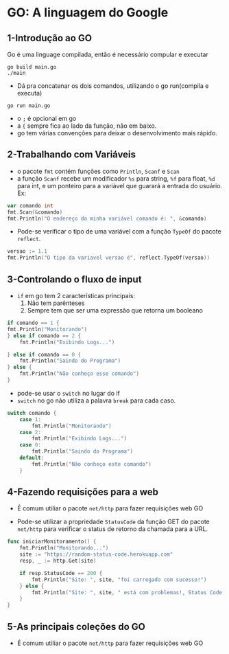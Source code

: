 # GO: A linguagem do Google

## 1-Introdução ao GO
Go é uma linguage compilada, então é necessário compular e executar

```
go build main.go
./main
```

- Dá pra concatenar os dois comandos, utilizando o go run(compila e executa)

```
go run main.go
```

- o `;` é opcional em go
- a `{` sempre fica ao lado da função, não em baixo.
- go tem várias convenções para deixar o desenvolvimento mais rápido.

## 2-Trabalhando com Variáveis

- o pacote `fmt` contém funções como `Println`, `Scanf` e `Scan`
- a função `Scanf` recebe um modificador `%s` para string, `%f` para float, `%d` para int, e um ponteiro para a variável que guarará a entrada do usuário. Ex:

```go
var comando int
fmt.Scan(&comando)
fmt.Println("O endereço da minha variável comando é: ", &comando)
```

- Pode-se verificar o tipo de uma variável com a função `TypeOf` do pacote `reflect`.

```go
versao := 1.1
fmt.Println("O tipo da variavel versao é", reflect.TypeOf(versao))
```

## 3-Controlando o fluxo de input

- `if` em go tem 2 características principais:
    1. Não tem parênteses
    2. Sempre tem que ser uma expressão que retorna um booleano
    
```go
if comando == 1 {
fmt.Println("Monitorando")
} else if comando == 2 {
    fmt.Println("Exibindo Logs...")

} else if comando == 0 {
    fmt.Println("Saindo do Programa")
} else {
    fmt.Println("Não conheço esse comando")
}
```

- pode-se usar o `switch` no lugar do if
- `switch` no go não utiliza a palavra `break` para cada caso.

```go
switch comando {
	case 1:
		fmt.Println("Monitorando")
	case 2:
		fmt.Println("Exibindo Logs...")
	case 0:
		fmt.Println("Saindo do Programa")
	default:
		fmt.Println("Não conheço este comando")
	}
```

## 4-Fazendo requisições para a web

- É comum utiliar o pacote `net/http` para fazer requisições web GO

- Pode-se utilizar a propriedade `StatusCode` da função GET do pacote `net/http` para verificar o status de retorno da chamada para a URL.

```go
func iniciarMonitoramento() {
	fmt.Println("Monitorando...")
	site := "https://random-status-code.herokuapp.com"
	resp, _ := http.Get(site)

	if resp.StatusCode == 200 {
		fmt.Println("Site: ", site, "foi carregado com sucesso!")
	} else {
		fmt.Println("Site: ", site, " está com problemas!, Status Code: ", resp.StatusCode)
	}
}
```


## 5-As principais coleções do GO

- É comum utiliar o pacote `net/http` para fazer requisições web GO




